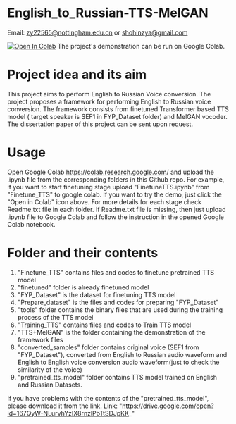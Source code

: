 # English_to_Russian-TTS-MelGAN
Email: zy22565@nottingham.edu.cn or shohinzya@gmail.com

[![Open In Colab](https://colab.research.google.com/assets/colab-badge.svg)](https://colab.research.google.com/drive/1QCBZ9AV9l467kdlKwsVIyrvU9WauOvuC) The project's demonstration can be run on Google Colab. 

# Project idea and its aim
This project aims to perform English to Russian Voice conversion. The project proposes a framework for performing English to Russian voice conversion. The framework consists from finetuned Transformer based TTS model ( target speaker is SEF1 in FYP_Dataset folder) and MelGAN vocoder.
The dissertation paper of this project can be sent upon request.

# Usage
Open Google Colab https://colab.research.google.com/ and upload the .ipynb file from the corresponding folders in this Github repo. For example, if you want to start finetuning stage upload "FinetuneTTS.ipynb" from "Finetune_TTS" to google colab. If you want to try the demo, just click the "Open in Colab" icon above. For more details for each stage check Readme.txt file in each folder. If Readme.txt file is missing, then just upload .ipynb file to Google Colab and follow the instruction in the opened Google Colab notebook.

# Folder and their contents
1) "Finetune_TTS" contains files and codes to finetune pretrained TTS model
2) "finetuned" folder is already finetuned model
3) "FYP_Dataset" is the dataset for finetuning TTS model
4) "Prepare_dataset" is the files and codes for preparing "FYP_Dataset"
5) "tools" folder contains the binary files that are used during the training process of the TTS model
6) "Training_TTS" contains files and codes to Train TTS model
7) "TTS+MelGAN" is the folder containing the demonstration of the framework files
8) "converted_samples" folder contains original voice (SEF1 from "FYP_Dataset"), converted from English to Russian audio waveform and English to English voice conversion audio waveform(just to check the similarity of the voice)
9) "pretrained_tts_model" folder contains TTS model trained on English and Russian Datasets.

If you have problems with the contents of the "pretrained_tts_model", please download it from the link.
Link: "https://drive.google.com/open?id=167QyW-NLurvhYzIX8rnzlPbTtSDJpKK_"
